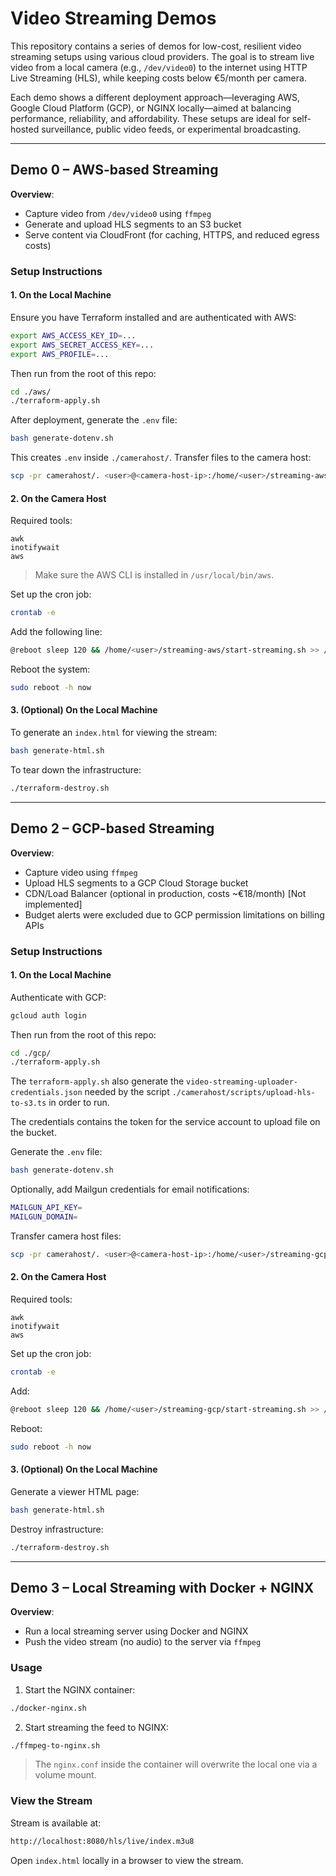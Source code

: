 # Video Streaming Demos

This repository contains a series of demos for low-cost, resilient video streaming setups using various cloud providers. The goal is to stream live video from a local camera (e.g., `/dev/video0`) to the internet using HTTP Live Streaming (HLS), while keeping costs below €5/month per camera.

Each demo shows a different deployment approach—leveraging AWS, Google Cloud Platform (GCP), or NGINX locally—aimed at balancing performance, reliability, and affordability. These setups are ideal for self-hosted surveillance, public video feeds, or experimental broadcasting.

---

## Demo 0 – AWS-based Streaming

**Overview**:
- Capture video from `/dev/video0` using `ffmpeg`
- Generate and upload HLS segments to an S3 bucket
- Serve content via CloudFront (for caching, HTTPS, and reduced egress costs)

### Setup Instructions

#### 1. On the Local Machine

Ensure you have Terraform installed and are authenticated with AWS:

```bash
export AWS_ACCESS_KEY_ID=...
export AWS_SECRET_ACCESS_KEY=...
export AWS_PROFILE=...
```

Then run from the root of this repo:

```bash
cd ./aws/
./terraform-apply.sh
```

After deployment, generate the `.env` file:

```bash
bash generate-dotenv.sh
```

This creates `.env` inside `./camerahost/`. Transfer files to the camera host:

```bash
scp -pr camerahost/. <user>@<camera-host-ip>:/home/<user>/streaming-aws/
```

#### 2. On the Camera Host

Required tools:

```
awk
inotifywait
aws
```

> Make sure the AWS CLI is installed in `/usr/local/bin/aws`.

Set up the cron job:

```bash
crontab -e
```

Add the following line:

```bash
@reboot sleep 120 && /home/<user>/streaming-aws/start-streaming.sh >> /home/<user>/streaming-aws/streaming.log 2>&1
```

Reboot the system:

```bash
sudo reboot -h now
```

#### 3. (Optional) On the Local Machine

To generate an `index.html` for viewing the stream:

```bash
bash generate-html.sh
```

To tear down the infrastructure:

```bash
./terraform-destroy.sh
```

---

## Demo 2 – GCP-based Streaming

**Overview**:
- Capture video using `ffmpeg`
- Upload HLS segments to a GCP Cloud Storage bucket
- CDN/Load Balancer (optional in production, costs ~€18/month) [Not implemented]
- Budget alerts were excluded due to GCP permission limitations on billing APIs

### Setup Instructions

#### 1. On the Local Machine

Authenticate with GCP:

```bash
gcloud auth login
```

Then run from the root of this repo:

```bash
cd ./gcp/
./terraform-apply.sh
```
The `terraform-apply.sh` also generate the
`video-streaming-uploader-credentials.json` needed by the script
`./camerahost/scripts/upload-hls-to-s3.ts` in order to run.

The credentials contains the token for the service account to upload file on the
bucket.

Generate the `.env` file:

```bash
bash generate-dotenv.sh
```

Optionally, add Mailgun credentials for email notifications:

```bash
MAILGUN_API_KEY=
MAILGUN_DOMAIN=
```

Transfer camera host files:

```bash
scp -pr camerahost/. <user>@<camera-host-ip>:/home/<user>/streaming-gcp/
```

#### 2. On the Camera Host

Required tools:

```
awk
inotifywait
aws
```

Set up the cron job:

```bash
crontab -e
```

Add:

```bash
@reboot sleep 120 && /home/<user>/streaming-gcp/start-streaming.sh >> /home/<user>/streaming-gcp/streaming.log 2>&1
```

Reboot:

```bash
sudo reboot -h now
```

#### 3. (Optional) On the Local Machine

Generate a viewer HTML page:

```bash
bash generate-html.sh
```

Destroy infrastructure:

```bash
./terraform-destroy.sh
```

---

## Demo 3 – Local Streaming with Docker + NGINX

**Overview**:
- Run a local streaming server using Docker and NGINX
- Push the video stream (no audio) to the server via `ffmpeg`

### Usage

1. Start the NGINX container:

```bash
./docker-nginx.sh
```

2. Start streaming the feed to NGINX:

```bash
./ffmpeg-to-nginx.sh
```

> The `nginx.conf` inside the container will overwrite the local one via a volume mount.

### View the Stream

Stream is available at:

```bash
http://localhost:8080/hls/live/index.m3u8
```

Open `index.html` locally in a browser to view the stream.

